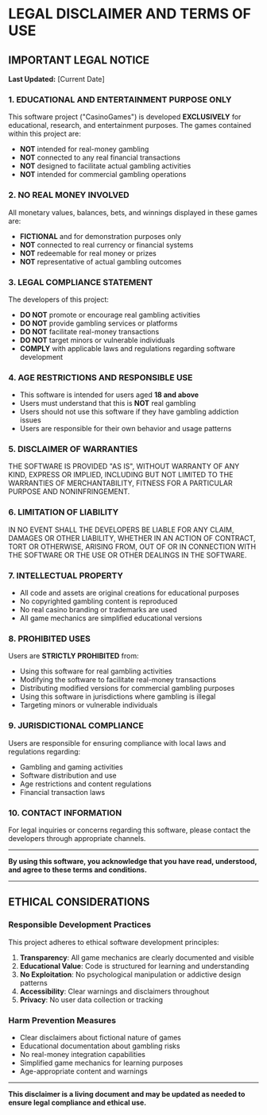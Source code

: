 # LEGAL DISCLAIMER AND TERMS OF USE

## IMPORTANT LEGAL NOTICE

**Last Updated:** [Current Date]

### 1. EDUCATIONAL AND ENTERTAINMENT PURPOSE ONLY

This software project ("CasinoGames") is developed **EXCLUSIVELY** for educational, research, and entertainment purposes. The games contained within this project are:

- **NOT** intended for real-money gambling
- **NOT** connected to any real financial transactions
- **NOT** designed to facilitate actual gambling activities
- **NOT** intended for commercial gambling operations

### 2. NO REAL MONEY INVOLVED

All monetary values, balances, bets, and winnings displayed in these games are:

- **FICTIONAL** and for demonstration purposes only
- **NOT** connected to real currency or financial systems
- **NOT** redeemable for real money or prizes
- **NOT** representative of actual gambling outcomes

### 3. LEGAL COMPLIANCE STATEMENT

The developers of this project:

- **DO NOT** promote or encourage real gambling activities
- **DO NOT** provide gambling services or platforms
- **DO NOT** facilitate real-money transactions
- **DO NOT** target minors or vulnerable individuals
- **COMPLY** with applicable laws and regulations regarding software development

### 4. AGE RESTRICTIONS AND RESPONSIBLE USE

- This software is intended for users aged **18 and above**
- Users must understand that this is **NOT** real gambling
- Users should not use this software if they have gambling addiction issues
- Users are responsible for their own behavior and usage patterns

### 5. DISCLAIMER OF WARRANTIES

THE SOFTWARE IS PROVIDED "AS IS", WITHOUT WARRANTY OF ANY KIND, EXPRESS OR IMPLIED, INCLUDING BUT NOT LIMITED TO THE WARRANTIES OF MERCHANTABILITY, FITNESS FOR A PARTICULAR PURPOSE AND NONINFRINGEMENT.

### 6. LIMITATION OF LIABILITY

IN NO EVENT SHALL THE DEVELOPERS BE LIABLE FOR ANY CLAIM, DAMAGES OR OTHER LIABILITY, WHETHER IN AN ACTION OF CONTRACT, TORT OR OTHERWISE, ARISING FROM, OUT OF OR IN CONNECTION WITH THE SOFTWARE OR THE USE OR OTHER DEALINGS IN THE SOFTWARE.

### 7. INTELLECTUAL PROPERTY

- All code and assets are original creations for educational purposes
- No copyrighted gambling content is reproduced
- No real casino branding or trademarks are used
- All game mechanics are simplified educational versions

### 8. PROHIBITED USES

Users are **STRICTLY PROHIBITED** from:

- Using this software for real gambling activities
- Modifying the software to facilitate real-money transactions
- Distributing modified versions for commercial gambling purposes
- Using this software in jurisdictions where gambling is illegal
- Targeting minors or vulnerable individuals

### 9. JURISDICTIONAL COMPLIANCE

Users are responsible for ensuring compliance with local laws and regulations regarding:

- Gambling and gaming activities
- Software distribution and use
- Age restrictions and content regulations
- Financial transaction laws

### 10. CONTACT INFORMATION

For legal inquiries or concerns regarding this software, please contact the developers through appropriate channels.

---

**By using this software, you acknowledge that you have read, understood, and agree to these terms and conditions.**

---

## ETHICAL CONSIDERATIONS

### Responsible Development Practices

This project adheres to ethical software development principles:

1. **Transparency**: All game mechanics are clearly documented and visible
2. **Educational Value**: Code is structured for learning and understanding
3. **No Exploitation**: No psychological manipulation or addictive design patterns
4. **Accessibility**: Clear warnings and disclaimers throughout
5. **Privacy**: No user data collection or tracking

### Harm Prevention Measures

- Clear disclaimers about fictional nature of games
- Educational documentation about gambling risks
- No real-money integration capabilities
- Simplified game mechanics for learning purposes
- Age-appropriate content and warnings

---

**This disclaimer is a living document and may be updated as needed to ensure legal compliance and ethical use.**
